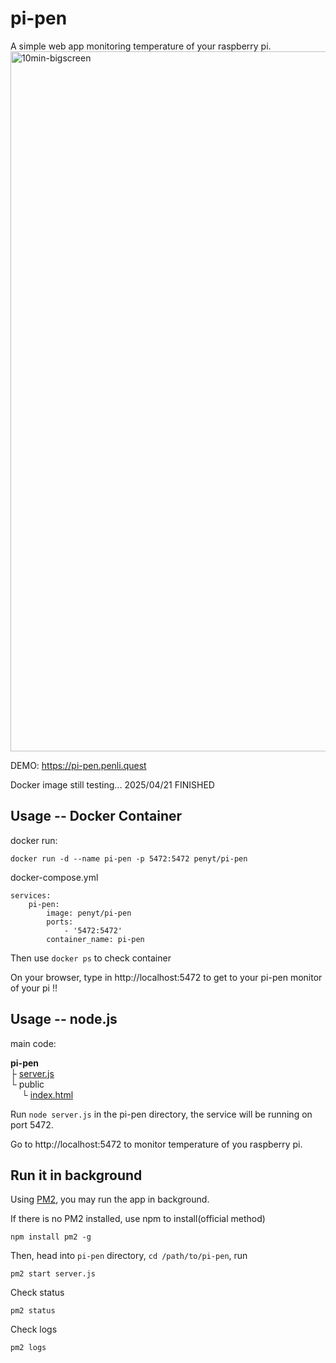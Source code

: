 # pi-pen
A simple web app monitoring temperature of your raspberry pi.
<img width="1120" alt="10min-bigscreen" src="https://github.com/user-attachments/assets/318254b7-477a-40db-9d22-3f013fb6c525" />

DEMO: https://pi-pen.penli.quest  

Docker image still testing... 2025/04/21 FINISHED  

## Usage -- Docker Container

docker run:  
```
docker run -d --name pi-pen -p 5472:5472 penyt/pi-pen
```

docker-compose.yml
```
services:
    pi-pen:
        image: penyt/pi-pen
        ports:
            - '5472:5472'
        container_name: pi-pen
```

Then use ```docker ps``` to check container  

On your browser, type in http://localhost:5472 to get to your pi-pen monitor of your pi !!  


## Usage -- node.js
main code:  
  
**pi-pen**  
├ [server.js](https://github.com/penyt/pi-pen/blob/main/server.js)    
└ public  
&emsp; └ [index.html](https://github.com/penyt/pi-pen/blob/main/public/index.html)  
  
Run `node server.js` in the pi-pen directory, the service will be running on port 5472.  

Go to http://localhost:5472 to monitor temperature of you raspberry pi. 


## Run it in background
Using [PM2](https://pm2.io/docs/runtime/guide/installation/),  you may run the app in background.  

If there is no PM2 installed, use npm to install(official method)
```
npm install pm2 -g
```

Then, head into `pi-pen` directory, `cd /path/to/pi-pen`, run 
```
pm2 start server.js
```

Check status
```
pm2 status
```

Check logs
```
pm2 logs
```  
  
  
